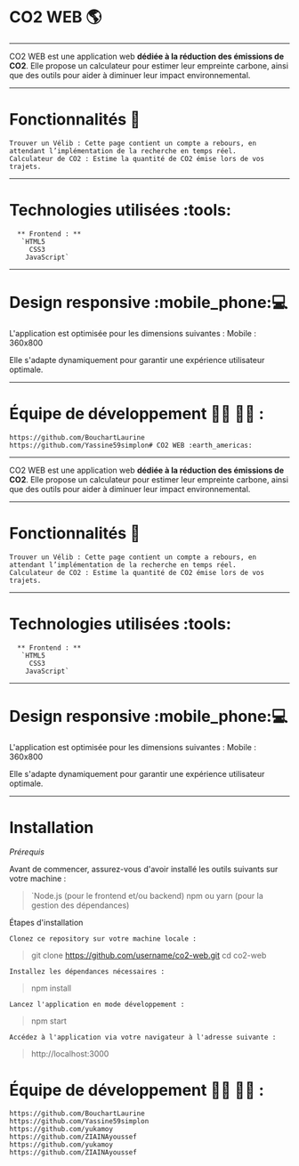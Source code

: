 # CO2 WEB :earth_americas:

---

CO2 WEB est une application web **dédiée à la réduction des émissions de CO2**. Elle propose un calculateur pour estimer leur empreinte carbone, ainsi que des outils pour aider à diminuer leur impact environnemental.

---

# Fonctionnalités :construction_worker:

    Trouver un Vélib : Cette page contient un compte a rebours, en attendant l’implémentation de la recherche en temps réel.
    Calculateur de CO2 : Estime la quantité de CO2 émise lors de vos trajets.

---

# Technologies utilisées :tools:

      ** Frontend : **
       `HTML5
         CSS3
        JavaScript`

---

# Design responsive :mobile_phone::computer:

L'application est optimisée pour les dimensions suivantes :
Mobile : 360x800

Elle s'adapte dynamiquement pour garantir une expérience utilisateur optimale.

---

# Équipe de développement :man_technologist: :woman_technologist: :

    https://github.com/BouchartLaurine
    https://github.com/Yassine59simplon# CO2 WEB :earth_americas:

---

CO2 WEB est une application web **dédiée à la réduction des émissions de CO2**. Elle propose un calculateur pour estimer leur empreinte carbone, ainsi que des outils pour aider à diminuer leur impact environnemental.

---

# Fonctionnalités :construction_worker:

    Trouver un Vélib : Cette page contient un compte a rebours, en attendant l’implémentation de la recherche en temps réel.
    Calculateur de CO2 : Estime la quantité de CO2 émise lors de vos trajets.

---

# Technologies utilisées :tools:

      ** Frontend : **
       `HTML5
         CSS3
        JavaScript`

---

# Design responsive :mobile_phone::computer:

L'application est optimisée pour les dimensions suivantes :
Mobile : 360x800

Elle s'adapte dynamiquement pour garantir une expérience utilisateur optimale.

---

# Installation

_Prérequis_

Avant de commencer, assurez-vous d'avoir installé les outils suivants sur votre machine :

> `Node.js (pour le frontend et/ou backend)
> npm ou yarn (pour la gestion des dépendances)

Étapes d'installation

    Clonez ce repository sur votre machine locale :

> git clone https://github.com/username/co2-web.git
> cd co2-web

    Installez les dépendances nécessaires :

> npm install

    Lancez l'application en mode développement :

> npm start

    Accédez à l'application via votre navigateur à l'adresse suivante :

> http://localhost:3000

# Équipe de développement :man_technologist: :woman_technologist: :

    https://github.com/BouchartLaurine
    https://github.com/Yassine59simplon
    https://github.com/yukamoy
    https://github.com/ZIAINAyoussef
    https://github.com/yukamoy
    https://github.com/ZIAINAyoussef
